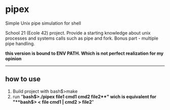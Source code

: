 # pipex
Simple Unix pipe simulation for shell

School 21 (Ecole 42) project. Provide a starting knowledge about unix processes and systems calls such as pipe and fork.
Bonus part - multiple pipe handling.

**this version is bound to ENV PATH. Which is not perfect realization for my opinion**

----
## how to use
1. Build project with bash$>make
2. run "**bash$>./pipex file1 cmd1 cmd2 file2**" wich is equivalent for "**bash$> < file cmd1 | cmd2 > file2**"
